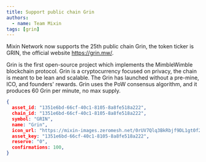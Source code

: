 ```yaml
---
title: Support public chain Grin
authors:  
  - name: Team Mixin
tags: [grin]
---
```


Mixin Network now supports the 25th public chain Grin, the token ticker is GRIN, the official website <https://grin.mw/>.

Grin is the first open-source project which implements the MimbleWimble blockchain protocol. Grin is a cryptocurrency focused on privacy, the chain is meant to be lean and scalable. The Grin has launched without a pre-mine, ICO, and founders' rewards. Grin uses the PoW consensus algorithm, and it produces 60 Grin per minute, no max supply.

```json
{
  asset_id: "1351e6bd-66cf-40c1-8105-8a8fe518a222",
  chain_id: "1351e6bd-66cf-40c1-8105-8a8fe518a222",
  symbol: "GRIN",
  name: "Grin",
  icon_url: "https://mixin-images.zeromesh.net/0rUV7Qlq3BkRbjf9DL1gt0f2cH92-oeDmnr2SL2MBe6h0WLDqX6krEKR-IXGC6O2y2CLwyYcikLbUVc_GbwUgz4=s128";;,
  asset_key: "1351e6bd-66cf-40c1-8105-8a8fe518a222",
  reserve: "0",
  confirmations: 100,
}
```
